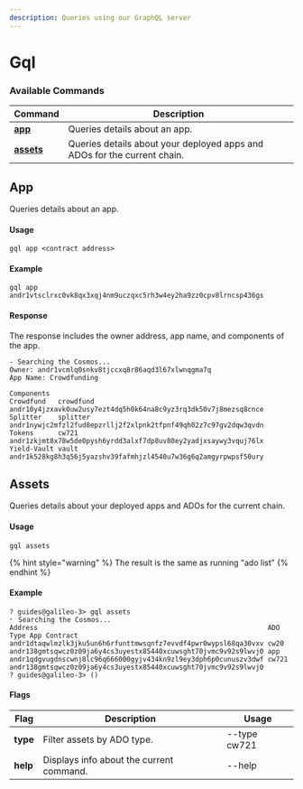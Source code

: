 ```yaml
---
description: Queries using our GraphQL server
---
```


# Gql

### Available Commands

| Command                             | Description                                                              |
| ----------------------------------- | ------------------------------------------------------------------------ |
| ****[**app**](gql.md#app)****       | Queries details about an app.                                            |
| ****[**assets**](gql.md#assets)**** | Queries details about your deployed apps and ADOs for the current chain. |

## App

Queries details about an app.

#### Usage

```
gql app <contract address>
```

#### Example

```
gql app andr1vtsclrxc0vk8qx3xqj4nm9uczqxc5rh3w4ey2ha9zz0cpv8lrncsp436gs
```

#### Response

The response includes the owner address, app name, and components of the app.

```
- Searching the Cosmos...
Owner: andr1vcmlq0snkv8tjccxq8r86aqd3l67xlwnqgma7q
App Name: Crowdfunding

Components
Crowdfund   crowdfund andr10y4jzxavk0uw2usy7ezt4dq5h0k64na8c9yz3rq3dk50v7j8mezsq8cnce
Splitter    splitter  andr1nywjc2mfzl2fud8epzrllj2f2xlpnk2tfpnf49qh02z7c97gv2dqw3qvdn
Tokens      cw721     andr1zkjmt8x78w5de0pysh6yrdd3alxf7dp8uv80ey2yadjxsaywy3vquj76lx
Yield-Vault vault     andr1k528kg8h3q56j5yazshv39fafmhjzl4540u7w36g6q2amgyrpwpsf50ury
```

## Assets

Queries details about your deployed apps and ADOs for the current chain.

#### Usage

```
gql assets
```

{% hint style="warning" %}
The result is the same as running "ado list"
{% endhint %}

#### Example

```
? guides@galileo-3> gql assets
⠂ Searching the Cosmos...
Address                                                         ADO Type App Contract                                                   
andr1dtaqwlmzlk3jku5un6h6rfunttmwsqnfz7evvdf4pwr0wypsl68qa30vxv cw20                                                                    
andr138gmtsqwcz0z09ja6y4cs3uyestx85440xcuwsght70jvmc9v92s9lwvj0 app                                                                     
andr1qdgvugdnscwnj8lc96q666000gyjv434kn9zl9ey3dph6p0cunuszv3dwf cw721    andr138gmtsqwcz0z09ja6y4cs3uyestx85440xcuwsght70jvmc9v92s9lwvj0
? guides@galileo-3> () 
```

#### Flags

| Flag     | Description                              | Usage        |
| -------- | ---------------------------------------- | ------------ |
| **type** | Filter assets by ADO type.               | --type cw721 |
| **help** | Displays info about the current command. | --help       |
